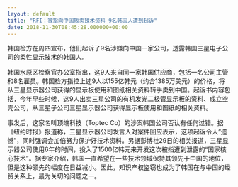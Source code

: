 ```yaml
---
layout: default
title: "RFI：被指向中国贩卖技术资料 9名韩国人遭到起诉"
date: 2018-11-30T08:45:28.000000+00:00
---
```


韩国检方在周四宣布，他们起诉了9名涉嫌向中国一家公司，透露韩国三星电子公司的柔性显示技术的韩国人。

韩国水原区检察官办公室指出，这9人来自同一家韩国供应商，包括一名公司主管和8名雇员。韩国检方指控上述9人以155亿韩元（约合1385万美元）的价格，将从三星显示器公司获得的显示板使用和图纸相关资料转手卖到中国。起诉书内容包括，今年早些时候，这9人出卖三星公司的有机发光二极管显示板的资料、成立空壳公司，从三星子公司三星显示器公司获得显示板使用和图纸的相关资料。

事发后，这家名叫顶端科技（Toptec Co）的涉案韩国公司否认有任何过错。据《纽约时报》报道称，三星显示器公司发言人对案件回应表示，这项起诉令人“遗憾”，同时强调会加倍努力保护好技术资料。另据彭博社29日的相关报道，三星显示器公司使用6年的时间，投入了1500亿韩元来开发这次被指遭到泄露的“国家核心技术”。据专家介绍，韩国一直希望在一些技术领域保持其领先于中国的地位，但是这种领先的幅度在日益减小。因此，知识产权盗窃也成为了韩国在与中国的经贸关系上，最为关切的问题之一。

